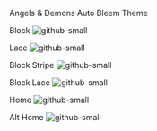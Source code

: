 Angels & Demons
Auto Bleem Theme

Block
![github-small](https://github.com/NO-ob/AutoBleem-AngelsDemons/blob/master/Block.png)

Lace
![github-small](https://github.com/NO-ob/AutoBleem-AngelsDemons/blob/master/Lace.png)

Block Stripe
![github-small](https://github.com/NO-ob/AutoBleem-AngelsDemons/blob/master/BlockStripe.png)

Block Lace
![github-small](https://github.com/NO-ob/AutoBleem-AngelsDemons/blob/master/BlockLace.png)

Home
![github-small](https://github.com/NO-ob/AutoBleem-AngelsDemons/blob/master/Home.png)

Alt Home
![github-small](https://github.com/NO-ob/AutoBleem-AngelsDemons/blob/master/AltHome.png)
